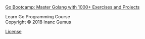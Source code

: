[Go Bootcamp: Master Golang with 1000+ Exercises and Projects](https://udemy.com/course/learn-go-the-complete-bootcamp-course-golang/)

Learn Go Programming Course </br>
Copyright © 2018 Inanc Gumus

[License](https://creativecommons.org/licenses/by-nc-sa/4.0/)
